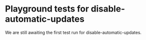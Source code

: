 # Playground tests for disable-automatic-updates
We are still awaiting the first test run for disable-automatic-updates.
